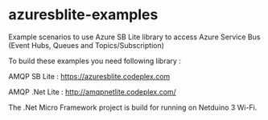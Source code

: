 # azuresblite-examples
Example scenarios to use Azure SB Lite library to access Azure Service Bus (Event Hubs, Queues and Topics/Subscription)

To build these examples you need following library :

AMQP SB Lite : https://azuresblite.codeplex.com

AMQP .Net Lite : http://amqpnetlite.codeplex.com/

The .Net Micro Framework project is build for running on Netduino 3 Wi-Fi.
